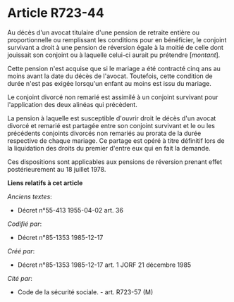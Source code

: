 # Article R723-44

Au décès d'un avocat titulaire d'une pension de retraite entière ou proportionnelle ou remplissant les conditions pour en
bénéficier, le conjoint survivant a droit à une pension de réversion égale à la moitié de celle dont jouissait son conjoint
ou à laquelle celui-ci aurait pu prétendre [*montant*]. 

Cette pension n'est acquise que si le mariage a été contracté cinq ans au moins avant la date du décès de l'avocat.
Toutefois, cette condition de durée n'est pas exigée lorsqu'un enfant au moins est issu du mariage. 

Le conjoint divorcé non remarié est assimilé à un conjoint survivant pour l'application des deux alinéas qui précèdent. 

La pension à laquelle est susceptible d'ouvrir droit le décès d'un avocat divorcé et remarié est partagée entre son conjoint
survivant et le ou les précédents conjoints divorcés non remariés au prorata de la durée respective de chaque mariage. Ce
partage est opéré à titre définitif lors de la liquidation des droits du premier d'entre eux qui en fait la demande. 

Ces dispositions sont applicables aux pensions de réversion prenant effet postérieurement au 18 juillet 1978.

**Liens relatifs à cet article**

_Anciens textes_:

  - Décret n°55-413 1955-04-02 art. 36

_Codifié par_:

  - Décret n°85-1353 1985-12-17

_Créé par_:

  - Décret n°85-1353 1985-12-17 art. 1 JORF 21 décembre 1985

_Cité par_:

  - Code de la sécurité sociale. - art. R723-57 (M)
